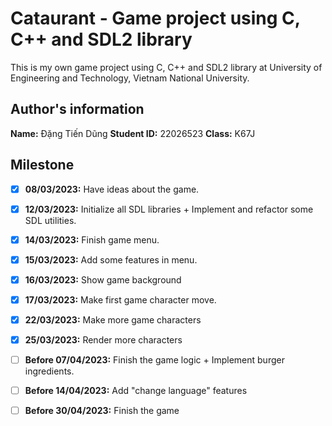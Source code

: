 # Cataurant - Game project using C, C++ and SDL2 library
This is my own game project using C, C++ and SDL2 library at University of Engineering and Technology, Vietnam National University.
## Author's information
**Name:**  Đặng Tiến Dũng
**Student ID:** 22026523
**Class:** K67J
## Milestone
- [x] **08/03/2023:** Have ideas about the game.
- [x] **12/03/2023:** Initialize all SDL libraries + Implement and refactor some SDL utilities.
- [x] **14/03/2023:** Finish game menu.
- [x] **15/03/2023:** Add some features in menu.
- [x] **16/03/2023:** Show game background
- [x] **17/03/2023:** Make first game character move.
- [x] **22/03/2023:** Make more game characters
- [x] **25/03/2023:** Render more characters
- [ ] **Before 07/04/2023:** Finish the game logic + Implement burger ingredients.
- [ ] **Before 14/04/2023:** Add "change language" features
- [ ] **Before 30/04/2023:** Finish the game



